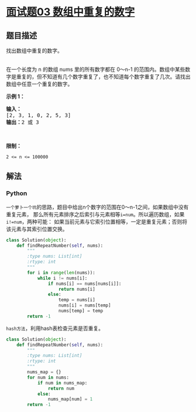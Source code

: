 # [面试题03 数组中重复的数字](https://leetcode-cn.com/problems/shu-zu-zhong-zhong-fu-de-shu-zi-lcof)

## 题目描述

<!-- 这里写题目描述 -->

<p>找出数组中重复的数字。</p>

<p><br>
在一个长度为 n 的数组 nums 里的所有数字都在 0～n-1 的范围内。数组中某些数字是重复的，但不知道有几个数字重复了，也不知道每个数字重复了几次。请找出数组中任意一个重复的数字。</p>

<p><strong>示例 1：</strong></p>

<pre><strong>输入：</strong>
[2, 3, 1, 0, 2, 5, 3]
<strong>输出：</strong>2 或 3 
</pre>

<p>&nbsp;</p>

<p><strong>限制：</strong></p>

<p><code>2 &lt;= n &lt;= 100000</code></p>


## 解法

<!-- 这里可写通用的实现逻辑 -->

<!-- tabs:start -->

### **Python**

<!-- 这里可写当前语言的特殊实现逻辑 -->
`一个萝卜一个坑`的思路，题目中给出n个数字的范围在0～n-1之间，如果数组中没有重复元素，
那么所有元素排序之后索引与元素相等`i=num`。所以遍历数组，如果`i!=num`，两种可能：
如果当前元素与它索引位置相等，一定是重复元素；否则将该元素与其索引位置交换。
```python
class Solution(object):
    def findRepeatNumber(self, nums):
        """
        :type nums: List[int]
        :rtype: int
        """
        for i in range(len(nums)):
            while i != nums[i]:
                if nums[i] == nums[nums[i]]:
                    return nums[i]
                else:
                    temp = nums[i]
                    nums[i] = nums[temp]
                    nums[temp] = temp
        return -1
```

`hash方法`，利用hash表检查元素是否重复。
```python
class Solution(object):
    def findRepeatNumber(self, nums):
        """
        :type nums: List[int]
        :rtype: int
        """
        nums_map = {}
        for num in nums:
            if num in nums_map:
                return num
            else:
                nums_map[num] = 1
        return -1
```
<!-- tabs:end -->
